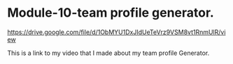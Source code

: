 # Module-10-team profile generator.
https://drive.google.com/file/d/1ObMYU1DxJIdUeTeVrz9VSM8vt1RnmUlR/view

This is a link to my video that I made about my team profile Generator.
